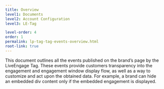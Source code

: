 ```yaml
---
title: Overview
level1: Documents
level2: Account Configuration
level3: LE-Tag

level-order: 4
order: 1
permalink: lp-tag-tag-events-overview.html
root-link: true
---
```


This document outlines all the events published on the brand’s page by the LiveEngage Tag.
These events provide customers transparency into the engagement and engagement window display flow, as well as a way to customize and act upon the obtained data. For example, a brand can hide an embedded div content only if the embedded engagement is displayed.
